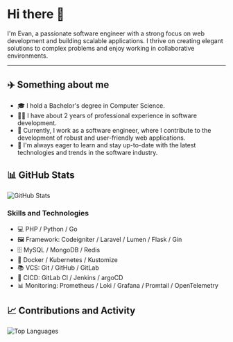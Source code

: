 # Hi there 👋

I'm Evan, a passionate software engineer with a strong focus on web development and building scalable applications.
I thrive on creating elegant solutions to complex problems and enjoy working in collaborative environments.

<hr>

## ✈️ Something about me

- 🎓 I hold a Bachelor's degree in Computer Science.
- 👨‍💻 I have about 2 years of professional experience in software development.
- 💼 Currently, I work as a software engineer, where I contribute to the development of robust and user-friendly web applications.
- 🌱 I'm always eager to learn and stay up-to-date with the latest technologies and trends in the software industry.

## 📊 GitHub Stats

![GitHub Stats](https://github-readme-stats.vercel.app/api?username=ycchuang99&show_icons=true&theme=radical)

### Skills and Technologies

- 💻 PHP / Python / Go
- 🖼️ Framework: Codeigniter / Laravel / Lumen / Flask / Gin
- 🗄️ MySQL / MongoDB / Redis
- 🐳 Docker / Kubernetes / Kustomize
- 📚 VCS: Git / GitHub / GitLab
- 🔄 CICD: GitLab CI / Jenkins / argoCD
- 📊 Monitoring: Prometheus / Loki / Grafana / Promtail / OpenTelemetry

## 📈 Contributions and Activity

![Top Languages](https://github-readme-stats.vercel.app/api/top-langs/?username=ycchuang99&layout=compact&theme=radical)
